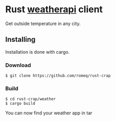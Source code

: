 # Rust [weatherapi](https://weatherapi.com) client
Get outside temperature in any city.

## Installing
Installation is done with cargo.

### Download
```shell
$ git clone https://github.com/romeq/rust-crap
```

### Build
```shell
$ cd rust-crap/weather 
$ cargo build
```

You can now find your weather app in tar